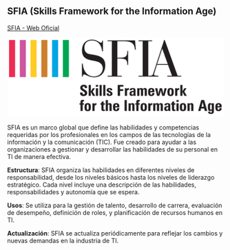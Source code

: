 ## SFIA (Skills Framework for the Information Age)

[SFIA - Web Oficial](https://sfia-online.org/es)

![](images/2024-09-14-16-49-18.png)

SFIA es un marco global que define las habilidades y competencias requeridas por los profesionales en los campos de las tecnologías de la información y la comunicación (TIC). Fue creado para ayudar a las organizaciones a gestionar y desarrollar las habilidades de su personal en TI de manera efectiva.

**Estructura**: SFIA organiza las habilidades en diferentes niveles de responsabilidad, desde los niveles básicos hasta los niveles de liderazgo estratégico. Cada nivel incluye una descripción de las habilidades, responsabilidades y autonomía que se espera.

**Usos**: Se utiliza para la gestión de talento, desarrollo de carrera, evaluación de desempeño, definición de roles, y planificación de recursos humanos en TI.

**Actualización**: SFIA se actualiza periódicamente para reflejar los cambios y nuevas demandas en la industria de TI.